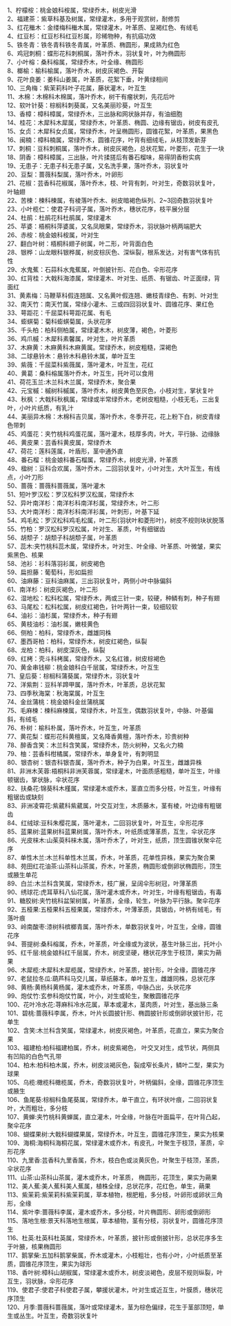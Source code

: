 1、柠檬桉：桃金娘科桉属，常绿乔木，树皮光滑  
2、福建茶：紫草科基及树属，常绿灌木，多用于观赏树，耐修剪  
3、红花檵木：金缕梅科檵木属，常绿灌木，叶革质、呈褐红色、有绒毛  
4、红豆杉：红豆杉科红豆杉属，珍稀物种，有抗癌功效  
5、铁冬青：铁冬青科铁冬青属，叶革质、椭圆形，果成熟为红色  
6、鸡冠刺桐：蝶形花科刺桐属，落叶乔木，羽状复叶，叶为椭圆形  
7、小叶榕：桑科榕属，常绿乔木，叶全缘、椭圆形  
8、榔榆：榆科榆属，落叶乔木，树皮灰褐色、开裂  
9、花叶良姜：姜科山姜属，叶革质，花絮下垂，叶黄绿相间  
10、三角梅：紫茉莉科叶子花属，藤状灌木，叶互生  
11、木棉：木棉科木棉属，落叶乔木，树干有瘤状刺，先花后叶  
12、软叶针葵：棕榈科刺葵属，又名美丽珍葵，叶互生  
13、香樟：樟科樟属，常绿乔木，三出脉和网状脉并存，有油细胞  
14、桂花：木犀科木犀属，常绿乔木，叶革质、椭圆、边缘有锯齿，树皮有皮孔  
15、女贞：木犀科女贞属，常绿乔木，叶呈椭圆形，圆锥花絮，叶革质，果黑色  
16、闽楠：樟科楠属，常绿乔木，圆锥花序，叶背有细绒毛，从枝顶发新芽  
17、刺桐：豆科刺桐属，落叶乔木，树皮灰褐色，总状花絮，叶菱形，花生于一块  
18、阴香：樟科樟属，三出脉，叶片揉搓后有番石榴味，易得阴香粉实病  
19、无患子：无患子科无患子属，又名洗手果，落叶乔木，羽状复叶  
20、豆梨：蔷薇科梨属，落叶乔木，叶卵形  
21、花椒：芸香科花椒属，落叶乔木，枝、叶背有刺，叶对生，奇数羽状复叶，叶轴翅  
22、苦楝：楝科楝属，有棱落叶乔木、树皮暗褐色纵列、2~3回奇数羽状复叶  
23、小叶榄仁：使君子科诃子属，落叶乔木，穗状花序，枝平展分层  
24、杜鹃：杜鹃花科杜鹃属，常绿灌木  
25、苹婆：梧桐科萍婆属，又名凤眼果，常绿乔木，羽状脉叶柄两端肥大  
26、赤桉：桃金娘科桉属，叶对生  
27、翻白叶树：梧桐科翅子树属，叶二形，叶背面白色  
28、银桦：山龙眼科银桦属，树皮棕灰色、深纵裂，根系发达，对有害气体有抗性  
29、水鬼蕉：石蒜科水鬼蕉属，叶倒披针形、花白色、伞形花序  
30、红背桂：大戟科海漆属，常绿灌木、叶对生、纸质、有锯齿、叶正面绿，背面红  
31、黄素梅：马鞭草科假连翘属、又名黄叶假连翘、嫩枝青绿色、有刺、叶对生  
32、南天竹：南天竹属，常绿小灌木、三或四回羽状复叶、圆锥花序、果红色  
33、萼距花：千屈菜科萼距花属、有毛  
34、蟛蜞菊：菊科蟛蜞菊属，头状花序  
35、千头柏：柏科侧柏属，常绿灌木木，树皮薄，褐色，叶菱形  
36、鸡爪槭：木犀科素馨属，叶对生，叶片革质  
37、木麻黄：木麻黄科木麻黄属。常绿乔木，树皮粗糙，深褐色  
38、二球悬铃木：悬铃木科悬铃木属，单叶互生  
39、紫薇：千屈菜科紫薇属，落叶灌木，叶互生，花红  
40、黄葛：桑科榕属落叶乔木，叶互生，托叶可以食用  
41、荷花玉兰:木兰科木兰属，常绿乔木，聚合果  
42、元宝槭：槭树科槭属，落叶乔木，树皮黄色至灰色，小枝对生，掌状复叶  
43、秋枫：大戟科秋枫属，常绿或半常绿乔木，老树皮粗糙，小枝无毛，三出复叶，小叶片纸质，有乳汁  
44、美丽异木棉：木棉科吉贝属，落叶乔木，冬季开花，花上粉下白，树皮青绿色带刺  
45、鸡蛋花：夹竹桃科鸡蛋花属，落叶灌木，枝厚多肉，叶大，平行脉、边缘脉  
46、黄皮果：芸香科黄皮属，常绿乔木  
47、荷花：莲科莲属，叶盾形，茎中通外直  
48、番石榴：桃金娘科番石榴属，常绿乔木，树皮光滑，叶革质  
49、楹树：豆科合欢属，落叶乔木，二回羽状复叶，小叶对生，大叶互生，有线点，小叶刀形  
50、蔷薇：蔷薇科蔷薇属，落叶灌木   	
51、短叶罗汉松：罗汉松科罗汉松属，常绿乔木  
52、异叶南洋杉：南洋杉科南洋杉属，常绿乔木，叶二形  
53、大叶南洋杉：南洋杉科南洋衫属，叶刺形，叶基下延  
54、鸡毛松：罗汉松科鸡毛松属，叶二形(羽状叶和菱形叶)，树皮不规则块状脱落  
55、竹柏：罗汉松科罗汉松属，叶对生、革质，叶有细锯齿  
56、胡颓子：胡颓子科胡颓子属，叶革质  
57、蕊木:夹竹桃科蕊木属，常绿乔木，叶对生、叶全缘、叶革质、叶微皱，果实紫黑色、核果  
58、池衫：衫科落羽衫属，树皮褐色  
59、扁担藤：葡萄科，形如扁担  
60、油麻藤：豆科油麻属，三出羽状复叶，两侧小叶中脉偏斜  
61、南洋杉：树皮灰褐色，叶二形  
62、湿地松：松科松属，常绿乔木，两或三针一束，较硬，种鳞有刺，种子有翅  
63、马尾松：松科松属，树皮红褐色，针叶两针一束，较细较软  
64、油衫：油杉属，常绿乔木，种子有翅  
65、黄枝油杉：油杉属，嫩枝黄色  
66、侧柏：柏科，常绿乔木，雌雄同株  
67、墨西哥柏：柏科，常绿乔木，树皮红褐色，纵裂  
68、龙柏：柏科，树皮深灰色，纵裂  
69、红栲：壳斗科栲属，常绿乔木，又名红锥，树皮棕褐色  
70、黄金串钱柳：桃金娘科白千层属，常绿乔木，叶互生  
71、皇后葵：棕榈科蒲葵属，常绿乔木，羽状复叶  
72、洋紫荆：豆科羊蹄甲属，落叶乔木，叶革质，总状花絮  
73、四季秋海棠：秋海棠属，叶互生  
74、金丝蒲桃：桃金娘科金丝蒲桃属  
75、毛麻楝：楝科麻楝属，常绿乔木，叶互生，偶数羽状复叶，中脉、叶基偏斜，有绒毛  
76、朴树：榆科朴属，落叶乔木，叶互生，叶革质  
77、黄花梨：蝶形花科黄檀属，又名降香黄檀，落叶乔木，珍贵树种  
78、醉香含笑：木兰科含笑属，常绿乔木，防火树种，又名火力楠  
79、柚：芸香科柑橘属，常绿乔木，单身复叶，有刺明显  
80、银杏树：银杏科银杏属，落叶乔木，种子为白果，叶互生，雌雄异株  
81、非洲木芙蓉:梧桐科非洲芙蓉属，常绿灌木，叶面质感粗糙，单叶互生，叶缘顿锯齿，掌状脉，伞状花序  
82、扶桑花:锦葵科木槿属，常绿灌木或乔木，茎直立而多分枝，叶互生，叶缘有粗锯齿或缺刻  
83、非洲凌霄花:紫葳科紫葳属，叶交互对生，木质藤木，茎有棱，叶边缘有粗锯齿  
84、红绒球:豆科朱樱花属，落叶灌木，二回羽状复叶，叶互生，伞形花序  
85、蓝果树:蓝果树科蓝果树属，落叶乔木，叶纸质或薄革质，互生，伞状花序  
86、光皮梾木:山茱萸科梾木属，落叶乔木了，叶对生，纸质，顶生圆锥状聚伞花序  
87、单性木兰:木兰科单性木兰属，乔木，叶革质，花单性异株，果实为聚合果  
88、苑田红花油茶:山茶科山茶属，乔木，叶革质，椭圆形或倒卵状椭圆形，顶生或腋生单花  
89、白兰:木兰科含笑属，常绿乔木，枝广展，呈阔伞形树冠，叶薄革质  
90、绣球花:虎耳草科八仙花属，落叶灌木或乔木，叶对生，叶缘有粗锯齿，有毒  
91、糖胶树:夹竹桃科盆架树属，叶革质，全缘，轮生，叶脉为平行脉。聚伞花序  
92、五桠果:五桠果科五桠果属，常绿乔木，叶薄革质，具锯齿，叶柄有绒毛，有落叶痕  
93、岭南酸枣:漆树科槟榔青属，落叶乔木，单数羽状复叶，叶互生，全缘，圆锥花序  
94、菩提树:桑科榕属，乔木，叶革质，叶全缘或为波状，基生叶脉三出，托叶小  
95、红千层:桃金娘科红千层属，乔木，树皮坚硬，穗状花序生于枝顶，果实为蒴果  
96、木犀榄:木犀科木犀榄属，常绿乔木，叶革质，披针形，叶全缘，圆锥花序  
97、老鼠拉冬瓜:葫芦科马交儿属，草纸藤本，单叶互生，雌雄同株，总状花序  
98、黄杨:黄杨科黄杨属，灌木或乔木，叶革质，中脉凸出，头状花序  
99、炮仗竹:玄参科炮仗竹属，叶小，对生或轮生，聚散圆锥花序  
100、花叶冷水花:荨麻科冷水花属，草本或灌木，茎肉质，叶对生，基出脉三条  
101、碧桃:蔷薇科李属，乔木，叶片长圆披针形、椭圆披针形或倒卵状披针形，花单生  
102、含笑:木兰科含笑属，常绿灌木，树皮灰褐色，叶革质，花直立，果实为聚合果  
103、福建柏:柏科福建柏属，乔木，树皮紫褐色， 叶交叉对生，成节状，两侧具有凹陷的白色气孔带           
104、柏木:柏科柏木属，乔木，树皮淡褐灰色，裂成窄长条片，鳞叶二型，果实为球果  
105、乌榄:橄榄科橄榄属，乔木，奇数羽状复叶，叶柄偏斜，全缘，圆锥花序顶生或腋生  
106、鱼尾葵:棕榈科鱼尾葵属，常绿乔木，单干直立，有环状叶痕，二回羽状复叶，大而粗壮，多分枝  
107、黄蝉:夹竹桃科黄蝉属，直立灌木，叶全缘，叶脉在叶面扁平，在叶背凸起，聚伞花序  
108、蝴蝶果树:大戟科蝴蝶果属，常绿乔木，叶互生，圆锥花序顶生，果实为核果  
109、海桐:海桐科海桐花属，常绿灌木或乔木，有皮孔，叶聚生于枝顶，革质，伞形花序  
110、九里香:芸香科九里香属，乔木，枝白色或淡黄灰色，叶聚生于枝顶，革质，伞状花序  
111、山茶:山茶科山茶属，灌木或乔木，叶革质，	椭圆形，花顶生，果实为蒴果  
112、美人蕉:美人蕉科美人蕉属，植株全绿，总状花序，花红色，单生，蒴果  
113、紫茉莉:紫茉莉科紫茉莉属，草本植物，根肥粗，多分枝，叶卵形或卵状三角形，全缘  
114、紫叶李:蔷薇科李属，灌木或乔木，多分枝，叶片椭圆形、卵形或倒卵形  
115、落地生根:景天科落地生根属，草本植物，茎有分枝，羽状复叶，圆锥花序顶生  
116、杜英:杜英科杜英属，常绿乔木，叶革质，披针形或倒披针形，总状花序多生于叶腋，核果椭圆形  
117、鹅掌柴:五加科鹅掌柴属，乔木或灌木，小枝粗壮，也有小叶，小叶纸质至革质，圆锥花序顶生，果实为球形  
118、香叶树:樟科山胡椒属，常绿灌木或乔木，树皮淡褐色，皮层不规则纵裂，叶互生，羽状脉，伞形花序  
119、使君子:使君子科使君子属，攀援状灌木，叶对生或近互生，叶膜质，穗状花序顶生  
120、月季:蔷薇科蔷薇属，落叶或常绿灌木，茎为棕色偏绿，花生于茎部顶短，单生或丛生。叶互生，奇数羽状复叶  